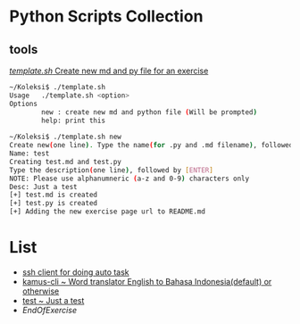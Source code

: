 # Python Scripts Collection

## tools

[_template.sh_ Create new md and py file for an exercise](https://github.com/jockerz/Koleksi/blob/master/template.sh)

```bash
~/Koleksi$ ./template.sh 
Usage   ./template.sh <option>
Options 
        new : create new md and python file (Will be prompted)
        help: print this
        
~/Koleksi$ ./template.sh new
Create new(one line). Type the name(for .py and .md filename), followed by [ENTER]
Name: test
Creating test.md and test.py
Type the description(one line), followed by [ENTER]
NOTE: Please use alphanumneric (a-z and 0-9) characters only
Desc: Just a test
[+] test.md is created
[+] test.py is created
[+] Adding the new exercise page url to README.md
```

# List

- [ssh client for doing auto task](https://github.com/jockerz/Koleksi/blob/master/ssh_client.md)
- [kamus-cli ~ Word translator English to Bahasa Indonesia(default) or otherwise](https://github.com/jockerz/Koleksi/blob/master/kamus.md)
- [test ~ Just a test](https://github.com/jockerz/Koleksi/blob/master/test.md)
- _EndOfExercise_
